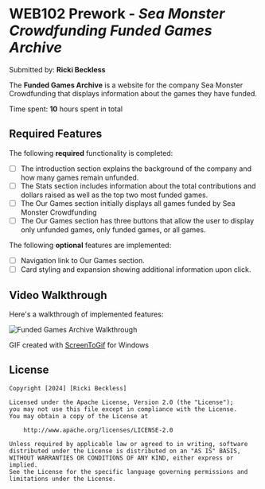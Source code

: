 # WEB102 Prework - *Sea Monster Crowdfunding Funded Games Archive*

Submitted by: **Ricki Beckless**

The **Funded Games Archive** is a website for the company Sea Monster Crowdfunding that displays information about the games they have funded.

Time spent: **10** hours spent in total

## Required Features

The following **required** functionality is completed:

* [ ] The introduction section explains the background of the company and how many games remain unfunded.
* [ ] The Stats section includes information about the total contributions and dollars raised as well as the top two most funded games.
* [ ] The Our Games section initially displays all games funded by Sea Monster Crowdfunding
* [ ] The Our Games section has three buttons that allow the user to display only unfunded games, only funded games, or all games.

The following **optional** features are implemented:

* [ ] Navigation link to Our Games section.
* [ ] Card styling and expansion showing additional information upon click.

## Video Walkthrough

Here's a walkthrough of implemented features:

<img src="https://i.ibb.co/MNVv8Ln/Funded-Games-Archive-demo-GIF.gif" title="Funded Games Archive Video Walkthrough" alt="Funded Games Archive Walkthrough">

GIF created with [ScreenToGif](https://www.screentogif.com/) for Windows  

## License

    Copyright [2024] [Ricki Beckless]

    Licensed under the Apache License, Version 2.0 (the "License");
    you may not use this file except in compliance with the License.
    You may obtain a copy of the License at

        http://www.apache.org/licenses/LICENSE-2.0

    Unless required by applicable law or agreed to in writing, software
    distributed under the License is distributed on an "AS IS" BASIS,
    WITHOUT WARRANTIES OR CONDITIONS OF ANY KIND, either express or implied.
    See the License for the specific language governing permissions and
    limitations under the License.
